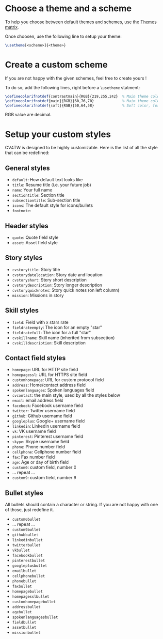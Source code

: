 Choose a theme and a scheme
===========================

To help you choose between default themes and schemes, use the [Themes matrix](http://cv4tw.6kt.eu/themes-matrix.html).

Once choosen, use the following line to setup your theme:
```tex
\usetheme[<scheme>]{<theme>}
```

Create a custom scheme
======================
If you are not happy with the given schemes, feel free to create yours !

To do so, add the following lines, right before a `\usetheme` statment:
```tex
\definecolorifnotdef{contrastmain}{RGB}{219,255,242}  % Main theme color in contrast mode
\definecolorifnotdef{main}{RGB}{60,76,70}             % Main theme color
\definecolorifnotdef{soft}{RGB}{50,64,58}             % Soft color, for title
```

RGB value are decimal.


Setup your custom styles
========================

CV4TW is designed to be highly customizable. Here is the list of all the style that can be redefined:

General styles
-----------
 * `default`: How default text looks like
 * `title`: Resume title (i.e. your future job)
 * `name`: Your full name
 * `sectiontitle`: Section title
 * `subsectiontitle`: Sub-section title
 * `icons`: The default style for icons/bullets
 * `footnote`: 

Header styles
-------------
 * `quote`: Quote field style
 * `asset`: Asset field style


Story styles
------------
 * `cvstorytitle`: Story title
 * `cvstorydatelocation`: Story date and location
 * `cvstoryshort`: Story short description
 * `cvstorydescription`: Story longer description
 * `cvstoryquicknotes`: Story quick notes (on left column)
 * `mission`: Missions in story

Skill styles
------------
 * `field`: Field with x stars rate
 * `fieldrateempty`: The icon for an empty "star"
 * `fieldratefull`: The icon for a full "star"
 * `cvskillname`: Skill name (inherited from subsection)
 * `cvskilldescription`: Skill description



Contact field styles
--------------------
 * `homepage`: URL for HTTP site field
 * `homepagessl`: URL for HTTPS site field
 * `customhomepage`: URL for custom protocol field
 * `address`: Home/contact address field
 * `spokenlanguages`: Spoken languages field
 * `cvcontact`: the main style, used by all the styles below
 * `email`: email address field
 * `facebook`: Facebook username field
 * `twitter`: Twitter username field
 * `github`: Github username field
 * `googleplus`: Google+ username field
 * `linkedin`: LinkedIn username field
 * `vk`: VK username field 
 * `pinterest`: Pinterest username field
 * `skype`: Skype username field
 * `phone`: Phone number field
 * `cellphone`: Cellphone number field
 * `fax`: Fax number field
 * `age`: Age or day of birth field
 * `custom0`: custom field, number 0
 * ... repeat ...
 * `custom9`: custom field, number 9
 

Bullet styles
-------------
All bullets should contain a character or string. If you are not happy with one of those, just redefine it.
 * `custom0bullet`
 * ... repeat ...
 * `custom9bullet`
 * `githubbullet`
 * `linkedinbullet`
 * `twitterbullet`
 * `vkbullet`
 * `facebookbullet`
 * `pinterestbullet`
 * `googleplusbullet`
 * `emailbullet`
 * `cellphonebullet`
 * `phonebullet`
 * `faxbullet`
 * `homepagebullet`
 * `homepagesslbullet`
 * `customhomepagebullet`
 * `addressbullet`
 * `agebullet`
 * `spokenlanguagesbullet`
 * `fieldbullet`
 * `assetbullet`
 * `missionbullet`
